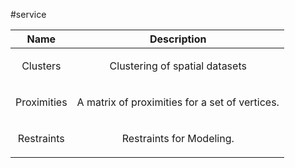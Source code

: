 
#service

| Name | Description |
| :--: | :--: |
| Clusters | <p>Clustering of spatial datasets</p>  |
| Proximities | <p>A matrix of proximities for a set of vertices.</p>  |
| Restraints | <p>Restraints for Modeling.</p>  |

